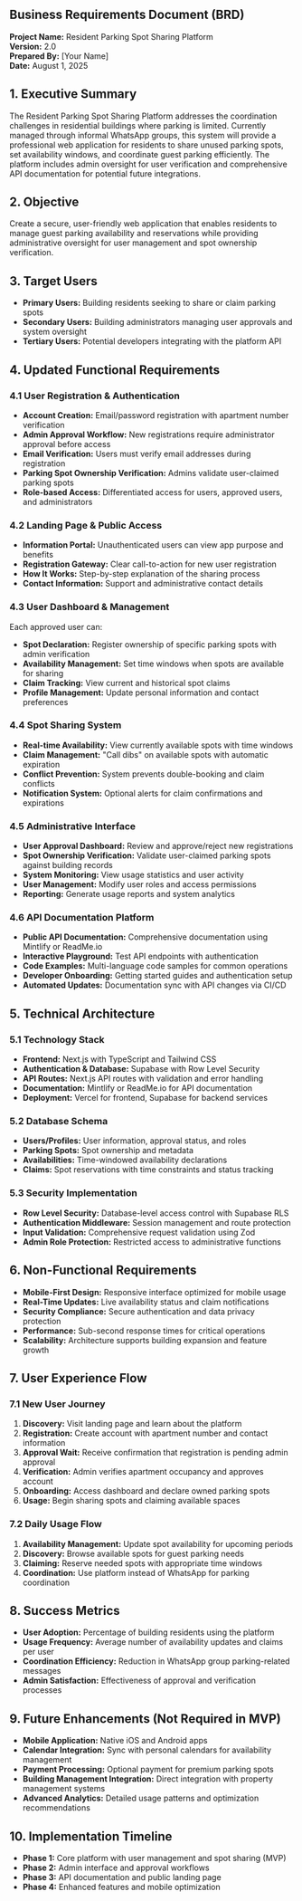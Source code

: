 ## **Business Requirements Document (BRD)**  
**Project Name:** Resident Parking Spot Sharing Platform  
**Version:** 2.0  
**Prepared By:** [Your Name]  
**Date:** August 1, 2025

## **1. Executive Summary**  
The Resident Parking Spot Sharing Platform addresses the coordination challenges in residential buildings where parking is limited. Currently managed through informal WhatsApp groups, this system will provide a professional web application for residents to share unused parking spots, set availability windows, and coordinate guest parking efficiently. The platform includes admin oversight for user verification and comprehensive API documentation for potential future integrations.

## **2. Objective**  
Create a secure, user-friendly web application that enables residents to manage guest parking availability and reservations while providing administrative oversight for user management and spot ownership verification.

## **3. Target Users**  
- **Primary Users:** Building residents seeking to share or claim parking spots
- **Secondary Users:** Building administrators managing user approvals and system oversight
- **Tertiary Users:** Potential developers integrating with the platform API

## **4. Updated Functional Requirements**

### **4.1 User Registration & Authentication**
- **Account Creation:** Email/password registration with apartment number verification
- **Admin Approval Workflow:** New registrations require administrator approval before access
- **Email Verification:** Users must verify email addresses during registration
- **Parking Spot Ownership Verification:** Admins validate user-claimed parking spots
- **Role-based Access:** Differentiated access for users, approved users, and administrators

### **4.2 Landing Page & Public Access**
- **Information Portal:** Unauthenticated users can view app purpose and benefits
- **Registration Gateway:** Clear call-to-action for new user registration
- **How It Works:** Step-by-step explanation of the sharing process
- **Contact Information:** Support and administrative contact details

### **4.3 User Dashboard & Management**
Each approved user can:
- **Spot Declaration:** Register ownership of specific parking spots with admin verification
- **Availability Management:** Set time windows when spots are available for sharing
- **Claim Tracking:** View current and historical spot claims
- **Profile Management:** Update personal information and contact preferences

### **4.4 Spot Sharing System**
- **Real-time Availability:** View currently available spots with time windows
- **Claim Management:** "Call dibs" on available spots with automatic expiration
- **Conflict Prevention:** System prevents double-booking and claim conflicts
- **Notification System:** Optional alerts for claim confirmations and expirations

### **4.5 Administrative Interface**
- **User Approval Dashboard:** Review and approve/reject new registrations
- **Spot Ownership Verification:** Validate user-claimed parking spots against building records
- **System Monitoring:** View usage statistics and user activity
- **User Management:** Modify user roles and access permissions
- **Reporting:** Generate usage reports and system analytics

### **4.6 API Documentation Platform**
- **Public API Documentation:** Comprehensive documentation using Mintlify or ReadMe.io
- **Interactive Playground:** Test API endpoints with authentication
- **Code Examples:** Multi-language code samples for common operations
- **Developer Onboarding:** Getting started guides and authentication setup
- **Automated Updates:** Documentation sync with API changes via CI/CD

## **5. Technical Architecture**

### **5.1 Technology Stack**
- **Frontend:** Next.js with TypeScript and Tailwind CSS
- **Authentication & Database:** Supabase with Row Level Security
- **API Routes:** Next.js API routes with validation and error handling
- **Documentation:** Mintlify or ReadMe.io for API documentation
- **Deployment:** Vercel for frontend, Supabase for backend services

### **5.2 Database Schema**
- **Users/Profiles:** User information, approval status, and roles
- **Parking Spots:** Spot ownership and metadata
- **Availabilities:** Time-windowed availability declarations
- **Claims:** Spot reservations with time constraints and status tracking

### **5.3 Security Implementation**
- **Row Level Security:** Database-level access control with Supabase RLS
- **Authentication Middleware:** Session management and route protection
- **Input Validation:** Comprehensive request validation using Zod
- **Admin Role Protection:** Restricted access to administrative functions

## **6. Non-Functional Requirements**  
- **Mobile-First Design:** Responsive interface optimized for mobile usage
- **Real-Time Updates:** Live availability status and claim notifications
- **Security Compliance:** Secure authentication and data privacy protection
- **Performance:** Sub-second response times for critical operations
- **Scalability:** Architecture supports building expansion and feature growth

## **7. User Experience Flow**

### **7.1 New User Journey**
1. **Discovery:** Visit landing page and learn about the platform
2. **Registration:** Create account with apartment number and contact information
3. **Approval Wait:** Receive confirmation that registration is pending admin approval
4. **Verification:** Admin verifies apartment occupancy and approves account
5. **Onboarding:** Access dashboard and declare owned parking spots
6. **Usage:** Begin sharing spots and claiming available spaces

### **7.2 Daily Usage Flow**
1. **Availability Management:** Update spot availability for upcoming periods
2. **Discovery:** Browse available spots for guest parking needs
3. **Claiming:** Reserve needed spots with appropriate time windows
4. **Coordination:** Use platform instead of WhatsApp for parking coordination

## **8. Success Metrics**
- **User Adoption:** Percentage of building residents using the platform
- **Usage Frequency:** Average number of availability updates and claims per user
- **Coordination Efficiency:** Reduction in WhatsApp group parking-related messages
- **Admin Satisfaction:** Effectiveness of approval and verification processes

## **9. Future Enhancements** (Not Required in MVP)
- **Mobile Application:** Native iOS and Android apps
- **Calendar Integration:** Sync with personal calendars for availability management
- **Payment Processing:** Optional payment for premium parking spots
- **Building Management Integration:** Direct integration with property management systems
- **Advanced Analytics:** Detailed usage patterns and optimization recommendations

## **10. Implementation Timeline**
- **Phase 1:** Core platform with user management and spot sharing (MVP)
- **Phase 2:** Admin interface and approval workflows
- **Phase 3:** API documentation and public landing page
- **Phase 4:** Enhanced features and mobile optimization